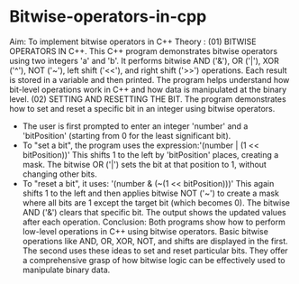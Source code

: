 # Bitwise-operators-in-cpp
Aim: To implement bitwise operators in C++
Theory :
(01) BITWISE OPERATORS IN C++. 
This C++ program demonstrates bitwise operators using two integers 'a' and 'b'. It performs bitwise AND ('&'), OR ('|'), XOR ('^'), NOT ('~'), left shift ('<<'), and right shift ('>>') operations. Each result is stored in a variable and then printed. The program helps understand how bit-level operations work in C++ and how data is manipulated at the binary level.
(02) SETTING AND RESETTING THE BIT.
The program demonstrates how to set and reset a specific bit in an integer using bitwise operators.
- The user is first prompted to enter an integer 'number' and a 'bitPosition' (starting from 0 for the least significant bit).
- To "set a bit", the program uses the expression:'(number | (1 << bitPosition))'
  This shifts 1 to the left by 'bitPosition' places, creating a mask. The bitwise OR ('|') sets the bit at that position to 1, without changing other bits.
- To "reset a bit", it uses: '(number & (~(1 << bitPosition)))'
  This again shifts 1 to the left and then applies bitwise NOT ('~') to create a mask where all bits are 1 except the target bit (which becomes 0). The bitwise AND ('&') clears that specific bit. The output shows the updated values after each operation.
Conclusion: Both programs show how to perform low-level operations in C++ using bitwise operators. Basic bitwise operations like AND, OR, XOR, NOT, and shifts are displayed in the first. The second uses these ideas to set and reset particular bits. They offer a comprehensive grasp of how bitwise logic can be effectively used to manipulate binary data.
